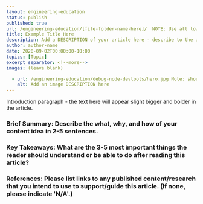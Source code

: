 ```yaml
---
layout: engineering-education
status: publish
published: true
url: /engineering-education/[file-folder-name-here]/  NOTE: Use all lowercase. Use dashes in place of spaces. Do not include any special characters. Try to keep it under 40 characters.
title: Example Title Here
description: Add a DESCRIPTION of your article here - describe to the audience what the article is about - keeping it around 150 characters. Think about using KEYWORDS that the audeince would search for to find your article.
author: author-name 
date: 2020-09-02T00:00:00-10:00
topics: [Topic]
excerpt_separator: <!--more-->
images: (leave blank)

  - url: /engineering-education/debug-node-devtools/hero.jpg Note: should be the same as the URL plus /hero.(file type - .jpg -.png)
    alt: Add an image DESCRIPTION here 
---
```

Introduction paragraph - the text here will appear slight bigger and bolder in the article.
<!--more-->

### Brief Summary: Describe the what, why, and how of your content idea in 2-5 sentences.

### Key Takeaways: What are the 3-5 most important things the reader should understand or be able to do after reading this article?

### References: Please list links to any published content/research that you intend to use to support/guide this article. (If none, please indicate 'N/A'.)
